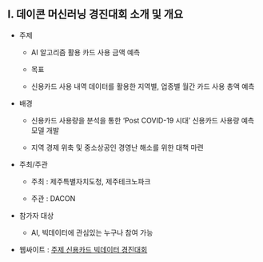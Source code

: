 ## I. 데이콘 머신러닝 경진대회 소개 및 개요
* 주제

  - AI 알고리즘 활용 카드 사용 금액 예측

  - 목표

  - 신용카드 사용 내역 데이터를 활용한 지역별, 업종별 월간 카드 사용 총액 예측


* 배경

  - 신용카드 사용량을 분석을 통한  ‘Post COVID-19 시대’ 신용카드 사용량 예측 모델 개발

  - 지역 경제 위축 및 중소상공인 경영난 해소를 위한 대책 마련 


* 주최/주관

  - 주최 : 제주특별자치도청, 제주테크노파크

  - 주관 : DACON


* 참가자 대상

  - AI, 빅데이터에 관심있는 누구나 참여 가능

* 웹싸이트 : [주제 신용카드 빅데이터 경진대회](https://dacon.io/competitions/official/235615/overview/)